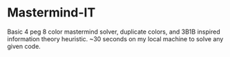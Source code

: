 # Mastermind-IT
Basic 4 peg 8 color mastermind solver, duplicate colors, and 3B1B inspired information theory heuristic.
~30 seconds on my local machine to solve any given code.
